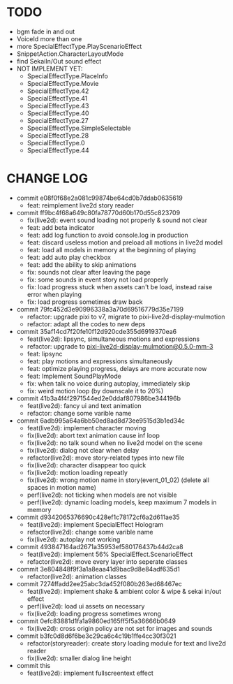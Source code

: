 # TODO

- bgm fade in and out
- VoiceId more than one
- more SpecialEffectType.PlayScenarioEffect
- SnippetAction.CharacterLayoutMode
- find SekaiIn/Out sound effect
- NOT IMPLEMENT YET:
  - SpecialEffectType.PlaceInfo
  - SpecialEffectType.Movie
  - SpecialEffectType.42
  - SpecialEffectType.41
  - SpecialEffectType.43
  - SpecialEffectType.40
  - SpecialEffectType.27
  - SpecialEffectType.SimpleSelectable
  - SpecialEffectType.28
  - SpecialEffectType.0
  - SpecialEffectType.44

# CHANGE LOG

- commit e08f0f68e2a081c99874be64cd0b7ddab0635619
  - feat: reimplement live2d story reader
- commit ff9bc4f68a649c80fa78770d60b170d55c823709
  - fix(live2d): event sound loading not properly & sound not clear
  - feat: add beta indicator
  - feat: add log function to avoid console.log in production
  - feat: discard useless motion and preload all motions in live2d model
  - feat: load all models in memory at the beginning of playing
  - feat: add auto play checkbox
  - feat: add the ability to skip animations
  - fix: sounds not clear after leaving the page
  - fix: some sounds in event story not load properly
  - fix: load progress stuck when assets can't be load, instead raise error when playing
  - fix: load progress sometimes draw back
- commit 79fc452d3e90996338a3a70d69516779d35e7199
  - refactor: upgrade pixi to v7, migrate to pixi-live2d-display-mulmotion
  - refactor: adapt all the codes to new deps
- commit 35af14cd7f20fe10f12d920cde355d6919370ea6
  - feat(live2d): lipsync, simultaneous motions and expressions
  - refactor: upgrade to pixi-live2d-display-mulmotion@0.5.0-mm-3
  - feat: lipsync
  - feat: play motions and expressions simultaneously
  - feat: optimize playing progress, delays are more accurate now
  - feat: Implement SoundPlayMode
  - fix: when talk no voice during autoplay, immediately skip
  - fix: weird motion loop (by downscale it to 20%)
- commit 41b3a4f4f2971544ed2e0ddaf807986be344196b
  - feat(live2d): fancy ui and text animation
  - refactor: change some varible name
- commit 6adb995a64a6bb50ed8ad8d73ee9515d3b1ed34c
  - feat(live2d): implement character moving
  - fix(live2d): abort text animation cause inf loop
  - fix(live2d): no talk sound when no live2d model on the scene
  - fix(live2d): dialog not clear when delay
  - refactor(live2d): move story-related types into new file
  - fix(live2d): character disappear too quick
  - fix(live2d): motion loading repeatly
  - fix(live2d): wrong motion name in story(event_01_02) (delete all spaces in motion name)
  - perf(live2d): not ticking when models are not visible
  - perf(live2d): dynamic loading models, keep maximum 7 models in memory
- commit d9342065376690c428ef1c78172cf6a2d611ae35
  - feat(live2d): implement SpecialEffect Hologram
  - refactor(live2d): change some varible name
  - fix(live2d): autoplay not working
- commit 493847164ad2671a35953ef580176437b44d2ca8
  - feat(live2d): implement 56% SpecialEffect.ScenarioEffect
  - refactor(live2d): move every layer into seperate classes
- commit 3e804848f9f3a1a8eaa41d9bac9d8e84adf635d1
  - refactor(live2d): animation classes
- commit 7274ffadd2ee25abc3da452f080b263ed68467ec
  - feat(live2d): implement shake & ambient color & wipe & sekai in/out effect
  - perf(live2d): load ui assets on necessary
  - fix(live2d): loading progress sometimes wrong
- commit 0efc83881d1fa1a9860ed165ff5f5a36666b0649
  - fix(live2d): cross origin policy are not set for images and sounds
- commit b3fc0d8d6f6be3c29ca6c4c19b1ffe4cc30f3021
  - refactor(storyreader): create story loading module for text and live2d reader
  - fix(live2d): smaller dialog line height
- commit this
  - feat(live2d): implement fullscreentext effect
